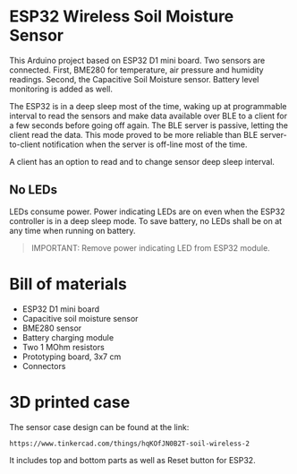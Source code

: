 # ESP32 Wireless Soil Moisture Sensor

This Arduino project based on ESP32 D1 mini board. Two sensors are connected. First, BME280 for temperature, air pressure and humidity readings. 
Second, the Capacitive Soil Moisture sensor. Battery level monitoring is added as well.

The ESP32 is in a deep sleep most of the time, waking up at programmable interval to read the sensors and make data available over BLE to a client for a few seconds before going off again. The BLE server is passive, letting the client read the data. This mode proved to be more reliable than BLE server-to-client notification when the server is off-line most of the time.

A client has an option to read and to change sensor deep sleep interval.

## No LEDs 

LEDs consume power. Power indicating LEDs are on even when the ESP32 controller is in a deep sleep mode. To save battery, no LEDs shall be on at any time when running on battery. 

>IMPORTANT: Remove power indicating LED from ESP32 module.

# Bill of materials

- ESP32 D1 mini board
- Capacitive soil moisture sensor
- BME280 sensor
- Battery charging module
- Two 1 MOhm resistors
- Prototyping board, 3x7 cm
- Connectors

# 3D printed case

The sensor case design can be found at the link:

    https://www.tinkercad.com/things/hqKOfJN0B2T-soil-wireless-2

It includes top and bottom parts as well as Reset button for ESP32.



